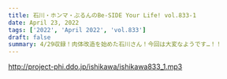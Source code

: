 ```yaml
---
title: 石川・ホンマ・ぶるんのBe-SIDE Your Life! vol.833-1
date: April 23, 2022
tags: ['2022', 'April 2022', 'vol.833']
draft: false
summary: 4/29収録！肉体改造を始めた石川さん！今回は大変なようです…！！
---
```


http://project-phi.ddo.jp/ishikawa/ishikawa833_1.mp3